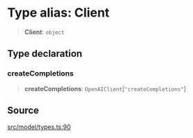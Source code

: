 # Type alias: Client

> **Client**: `object`

## Type declaration

### createCompletions

> **createCompletions**: `OpenAIClient`\[`"createCompletions"`\]

## Source

[src/model/types.ts:90](https://github.com/dexaai/llm-tools/blob/2a387dc/src/model/types.ts#L90)
